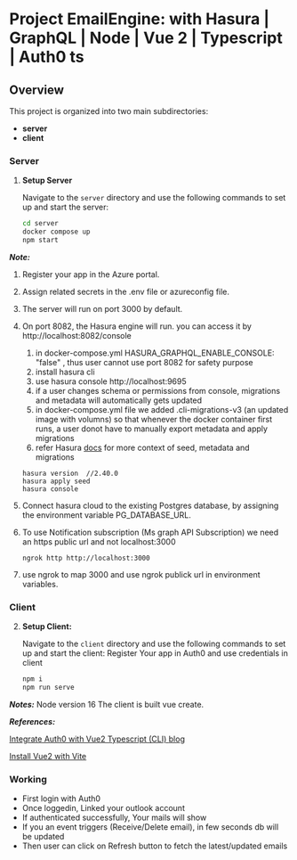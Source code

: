 # Project EmailEngine: with Hasura | GraphQL | Node | Vue 2 | Typescript | Auth0 ts

## Overview

This project is organized into two main subdirectories:

- **server**
- **client**

### Server

1. **Setup Server**

   Navigate to the `server` directory and use the following commands to set up and start the server:

   ```sh
   cd server
   docker compose up
   npm start
***Note:***

1. Register your app in the Azure portal.

2. Assign related secrets in the .env file or azureconfig file.

3. The server will run on port 3000 by default.

4. On port 8082, the Hasura engine will run. you can access it by http://localhost:8082/console
   1. in docker-compose.yml HASURA_GRAPHQL_ENABLE_CONSOLE: "false" , thus user cannot use port 8082 for safety purpose
   2. install hasura cli
   3. use hasura console http://localhost:9695
   4. if a user changes schema or permissions from console, migrations and metadata will automatically gets updated
   5. in docker-compose.yml file we added .cli-migrations-v3 (an updated image with volumns) so that whenever the docker container first runs, a user donot have to manually export metadata and apply migrations
   6. refer Hasura [docs](https://hasura.io/docs/latest/migrations-metadata-seeds/manage-seeds/) for more context of seed, metadata and migrations 
   ```
   hasura version  //2.40.0
   hasura apply seed 
   hasura console

5. Connect hasura cloud to the existing Postgres database, by assigning the environment variable PG_DATABASE_URL.

6. To use Notification subscription (Ms graph API Subscription) we need an https public url and not localhost:3000
   ```
   ngrok http http://localhost:3000
7. use ngrok to map 3000 and use ngrok publick url in environment variables.


### Client
2. **Setup Client:**

   Navigate to the `client` directory and use the following commands to set up and start the client:
   Register Your app in Auth0 and use credentials in client
   ```sh
   npm i
   npm run serve

***Notes:***
Node version 16
The client is built vue create.

***References:***

[Integrate Auth0 with Vue2 Typescript (CLI) ](https://github.com/RisingStack/auth0-ts-vue-example) [blog](https://blog.risingstack.com/auth0-vue-typescript-quickstart-docs/)

[Install Vue2 with Vite ](https://github.com/vuejs/create-vue)


### Working

* First login with Auth0
* Once loggedin, Linked your outlook account
* If authenticated successfully, Your mails will show
* If you an event triggers (Receive/Delete email), in few seconds db will be updated
* Then user can click on Refresh button to fetch the latest/updated emails


